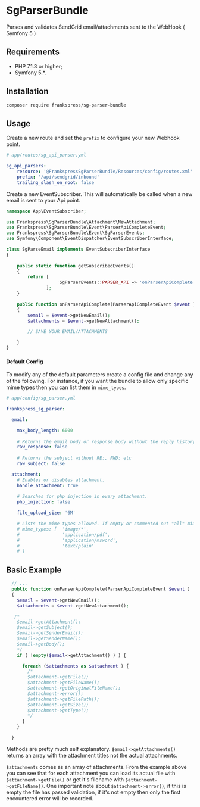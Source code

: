 # SgParserBundle
Parses and validates SendGrid email/attachments sent to the WebHook ( Symfony 5 )

Requirements
------------

  * PHP 7.1.3 or higher;
  * Symfony 5.*.

Installation
------------

```sh
composer require frankspress/sg-parser-bundle
```

Usage
------------
Create a new route and set the `prefix` to configure your new Webhook point.
```yaml
# app/routes/sg_api_parser.yml

sg_api_parsers:
    resource: '@FrankspressSgParserBundle/Resources/config/routes.xml'
    prefix: '/api/sendgrid/inbound'
    trailing_slash_on_root: false
```

Create a new EventSubscriber. This will automatically be called when a new email is sent to your Api point.

```php
namespace App\EventSubscriber;

use Frankspress\SgParserBundle\Attachment\NewAttachment;
use Frankspress\SgParserBundle\Event\ParserApiCompleteEvent;
use Frankspress\SgParserBundle\Event\SgParserEvents;
use Symfony\Component\EventDispatcher\EventSubscriberInterface;

class SgParseEmail implements EventSubscriberInterface
{
    
    public static function getSubscribedEvents()
    {
        return [
                    SgParserEvents::PARSER_API => 'onParserApiComplete'
               ];
    }

    public function onParserApiComplete(ParserApiCompleteEvent $event )
    {
        $email = $event->getNewEmail();
        $attachments = $event->getNewAttachment();

        // SAVE YOUR EMAIL/ATTACHMENTS

    }
}
```

#### Default Config
To modify any of the default parameters create a config file and change any of the following. 
For instance, if you want the bundle to allow only specific mime types then you can list them in `mime_types`.



```yaml
# app/config/sg_parser.yml

frankspress_sg_parser:

  email:

    max_body_length: 6000
    
    # Returns the email body or response body without the reply history and tags.
    raw_response: false
    
    # Returns the subject without RE:, FWD: etc
    raw_subject: false

  attachment:
    # Enables or disables attachment.
    handle_attachment: true
    
    # Searches for php injection in every attachment.
    php_injection: false

    file_upload_size: '6M'

    # Lists the mime types allowed. If empty or commented out "all" mime types will be allowed.
    # mime_types: [  'image/*',
    #                'application/pdf',
    #                'application/msword',
    #                'text/plain'
    # ]


```

## Basic Example

```php
  // ...
  public function onParserApiComplete(ParserApiCompleteEvent $event )
  {
    $email = $event->getNewEmail();
    $attachments = $event->getNewAttachment();

   /* 
    $email->getAttachment();
    $email->getSubject();
    $email->getSenderEmail();
    $email->getSenderName();
    $email->getBody(); 
    */
    if ( !empty($email->getAttachment() ) ) {

      foreach ($attachments as $attachment ) {
        /*
        $attachment->getFile();
        $attachment->getFileName();
        $attachment->getOriginalFileName();
        $attachment->error();
        $attachment->getFilePath();
        $attachment->getSize();
        $attachment->getType();
        */
      }
    }

  }
```
Methods are pretty much self explanatory. `$email->getAttachments()` returns an array with the attachment titles not the actual attachments.

`$attachments` comes as an array of attachments. From the example above you can see that for each attachment you can load its actual file with `$attachment->getFile()` or get it's filename with `$attachment->getFileName()`. One important note about `$attachment->error()`, if this is empty the file has passed validation, if it's not empty then only the first encountered error will be recorded.

